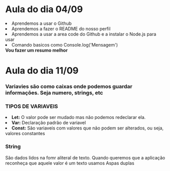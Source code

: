 <h1>Aula do dia 04/09</h1>


<li>Aprendemos a usar o Github</li>
<li>Aprendemos a fazer o README do nosso perfil</li>
<li>Aprendemos a usar a area code do Github e a instalar o Node.js para usar</li>
<li>Comando basicos como Console.log('Mensagem')</li>  
<strong >Vou fazer um resumo melhor</strong>

<h1>Aula do dia 11/09</h1>
<h3> <strong>Variavies são como caixas onde podemos guardar informações. Seja numero, strings, etc</strong> </h3>

<h3>TIPOS DE VARIAVEIS</strong> </h3>

<li>
  <strong>Let:</strong> O valor pode ser mudado mas não podemos redeclarar ela.
</li>

<li>
  <strong>Var:</strong> Declaração padrão de variavel
</li>

<li>
  <strong>Const:</strong> São variaveis com valores que não podem ser alterados, ou seja, valores constantes
</li>

<h3>String</h3>
<p>São dados lidos na fomr aliteral de texto. Quando queremos que a aplicação reconheça que aquele valor é um texto usamos Aspas duplas</p>

